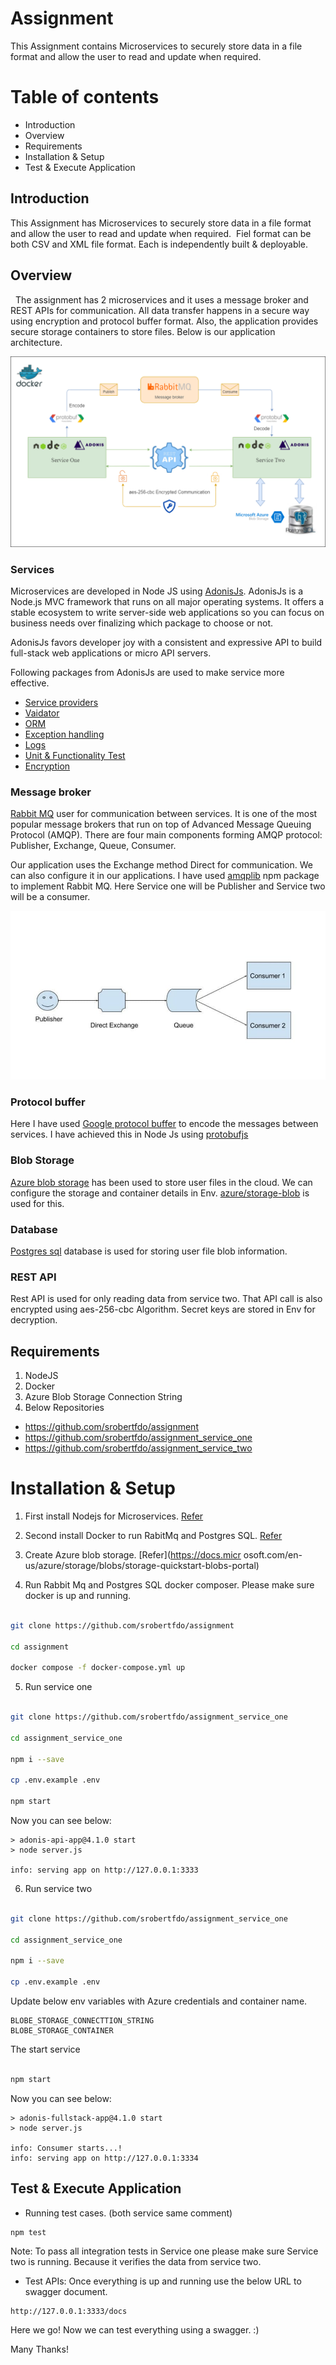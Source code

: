 # Assignment

This Assignment contains Microservices to securely store data in a file format and allow the user to read and update when required. 

# Table of contents
* Introduction
* Overview
* Requirements
* Installation & Setup
* Test & Execute Application


## Introduction

This Assignment has Microservices to securely store data in a file format and allow the user to read and update when required.  Fiel format can be both CSV and XML file format. Each is independently built & deployable.

## Overview

  The assignment has 2 microservices and it uses a message broker and REST APIs for communication. All data transfer happens in a secure way using encryption and protocol buffer format. Also, the application provides secure storage containers to store files. Below is our application architecture.  


![Alt text](/assignment.png?raw=true "Assigment | Diagram")

### Services

Microservices are developed in Node JS using [ AdonisJs](https://legacy.adonisjs.com/docs/4.1/about). AdonisJs is a Node.js MVC framework that runs on all major operating systems. It offers a stable ecosystem to write server-side web applications so you can focus on business needs over finalizing which package to choose or not.

AdonisJs favors developer joy with a consistent and expressive API to build full-stack web applications or micro API servers.

Following packages from AdonisJs are used to make service more effective. 
- [Service providers](https://legacy.adonisjs.com/docs/4.1/service-providers)
- [Vaidator](https://legacy.adonisjs.com/docs/4.1/validator)
- [ORM](https://legacy.adonisjs.com/docs/4.1/lucid)
- [Exception handling](https://legacy.adonisjs.com/docs/4.1/exceptions)
- [Logs](https://legacy.adonisjs.com/docs/4.1/logger)
- [Unit & Functionality Test](https://legacy.adonisjs.com/docs/4.1/testing)
- [Encryption](https://legacy.adonisjs.com/docs/4.1/encryption-and-hashing)

### Message broker

[Rabbit MQ](https://www.rabbitmq.com/) user for communication between services. It is one of the most popular message brokers that run on top of Advanced Message Queuing Protocol (AMQP). There are four main components forming AMQP protocol: Publisher, Exchange, Queue, Consumer. 

Our application uses the Exchange method Direct for communication. We can also configure it in our applications. I have used [amqplib]() npm package to implement Rabbit MQ. Here Service one will be Publisher and Service two will be a consumer. 

![Alt text](/mq.jpeg?raw=true "Rabbit MQ | Diagram")

### Protocol buffer

Here I have used [Google protocol buffer](https://developers.google.com/protocol-buffers) to encode the messages between services. I have achieved this in Node Js using [protobufjs](https://www.npmjs.com/package/protobufjs)

### Blob Storage 

[Azure blob storage](https://azure.microsoft.com/en-in/services/storage/blobs/) has been used to store user files in the cloud. We can configure the storage and container details in Env. [azure/storage-blob](https://www.npmjs.com/package/@azure/storage-blob) is used for this.  

### Database

[Postgres sql](https://www.postgresql.org/) database is used for storing user file blob information. 

### REST API
Rest API is used for only reading data from service two. That API call is also encrypted using aes-256-cbc Algorithm. Secret keys are stored in Env for decryption.

## Requirements

1. NodeJS
2. Docker
3. Azure Blob Storage Connection String
4. Below Repositories 

- https://github.com/srobertfdo/assignment
- https://github.com/srobertfdo/assignment_service_one
- https://github.com/srobertfdo/assignment_service_two

# Installation & Setup

1. First install Nodejs for Microservices. [Refer](https://docs.npmjs.com/downloading-and-installing-node-js-and-npm) 

2. Second install Docker to run RabitMq and Postgres SQL. [Refer](https://docs.docker.com/engine/install/)
 
3. Create Azure blob storage. [Refer](https://docs.micr
osoft.com/en-us/azure/storage/blobs/storage-quickstart-blobs-portal)
4. Run Rabbit Mq and Postgres SQL docker composer. Please make sure docker is up and running.

```bash

git clone https://github.com/srobertfdo/assignment

cd assignment

docker compose -f docker-compose.yml up

```

5. Run service one

```bash

git clone https://github.com/srobertfdo/assignment_service_one

cd assignment_service_one

npm i --save

cp .env.example .env

npm start

```

Now you can see below:

```
> adonis-api-app@4.1.0 start
> node server.js

info: serving app on http://127.0.0.1:3333
```

6. Run service two

```bash

git clone https://github.com/srobertfdo/assignment_service_one

cd assignment_service_one

npm i --save

cp .env.example .env

```

Update below env variables with Azure credentials and container name.

```
BLOBE_STORAGE_CONNECTTION_STRING
BLOBE_STORAGE_CONTAINER
```

The start service

```bash

npm start

```

Now you can see below:

```
> adonis-fullstack-app@4.1.0 start
> node server.js

info: Consumer starts...!
info: serving app on http://127.0.0.1:3334
```

## Test & Execute Application

- Running test cases. (both service same comment)

```
npm test
```
Note: To pass all integration tests in Service one please make sure Service two is running. Because it verifies the data from service two. 

- Test APIs: Once everything is up and running use the below URL to swagger document.

```
http://127.0.0.1:3333/docs
````
Here we go! Now we can test everything using a swagger. :)

Many Thanks!
